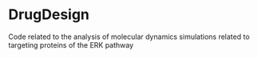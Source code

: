 # DrugDesign
Code related to the analysis of molecular dynamics simulations related to targeting proteins of the ERK pathway
